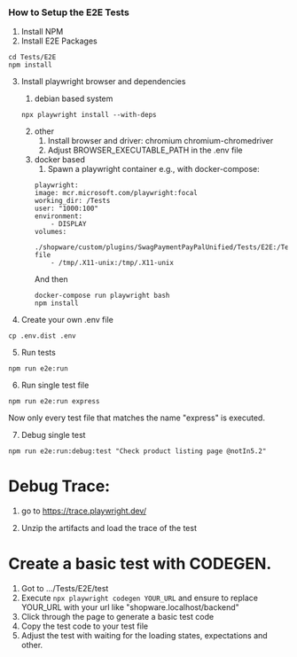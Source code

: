 ### How to Setup the E2E Tests
1. Install NPM
2. Install E2E Packages
```
cd Tests/E2E
npm install
```
3. Install playwright browser and dependencies
   1. debian based system
    ```
    npx playwright install --with-deps
    ```
   2. other
      1. Install browser and driver: chromium chromium-chromedriver
      2. Adjust BROWSER_EXECUTABLE_PATH in the .env file
   3. docker based
      1. Spawn a playwright container e.g., with docker-compose:
      ```
      playwright:
      image: mcr.microsoft.com/playwright:focal
      working_dir: /Tests
      user: "1000:100"
      environment:
          - DISPLAY
      volumes:
          ./shopware/custom/plugins/SwagPaymentPayPalUnified/Tests/E2E:/Tests
      file
          - /tmp/.X11-unix:/tmp/.X11-unix
      ```
      And then
      ```
      docker-compose run playwright bash
      npm install
      ```


4. Create your own .env file

```
cp .env.dist .env
```
5. Run tests

```
npm run e2e:run
```

6. Run single test file
```
npm run e2e:run express
```

Now only every test file that matches the name "express" is executed.

7. Debug single test
```
npm run e2e:run:debug:test "Check product listing page @notIn5.2"
```

# Debug Trace:

1. go to https://trace.playwright.dev/

2. Unzip the artifacts and load the trace of the test

# Create a basic test with CODEGEN.

1. Got to .../Tests/E2E/test
2. Execute ```npx playwright codegen YOUR_URL``` and ensure to replace YOUR_URL with your url like "shopware.localhost/backend"
3. Click through the page to generate a basic test code
4. Copy the test code to your test file
5. Adjust the test with waiting for the loading states, expectations and other.
